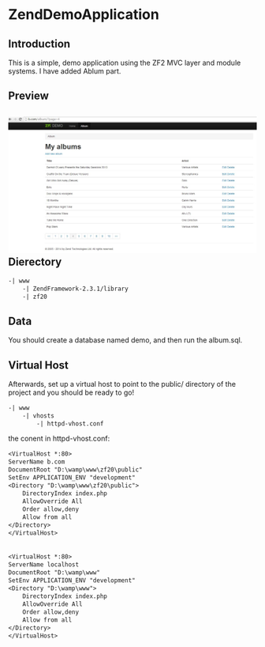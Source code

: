ZendDemoApplication
=======================

Introduction
------------
This is a simple, demo application using the ZF2 MVC layer and module
systems. I have added Ablum part.

Preview
-------
![perview](https://raw.githubusercontent.com/leegtang/zf20/master/preview.JPG)
Dierectory
----------
	-| www
		-| ZendFramework-2.3.1/library
		-| zf20

Data
----
You should create a database named demo, and then run the album.sql.
 
Virtual Host
------------
Afterwards, set up a virtual host to point to the public/ directory of the
project and you should be ready to go!


	-| www
		-| vhosts
			-| httpd-vhost.conf

the conent in httpd-vhost.conf:

	<VirtualHost *:80>
	ServerName b.com
	DocumentRoot "D:\wamp\www\zf20\public"
	SetEnv APPLICATION_ENV "development"
	<Directory "D:\wamp\www\zf20\public">
	    DirectoryIndex index.php
	    AllowOverride All
	    Order allow,deny
	    Allow from all
	</Directory>
	</VirtualHost>
	
	
	<VirtualHost *:80>
	ServerName localhost
	DocumentRoot "D:\wamp\www"
	SetEnv APPLICATION_ENV "development"
	<Directory "D:\wamp\www">
	    DirectoryIndex index.php
	    AllowOverride All
	    Order allow,deny
	    Allow from all
	</Directory>
	</VirtualHost>
	
